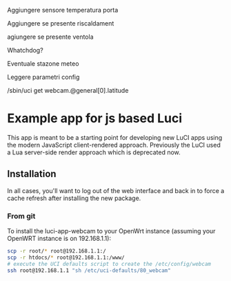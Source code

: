 Aggiungere sensore temperatura porta 

Aggiungere se presente riscaldament

agiungere se presente ventola

Whatchdog?

Eventuale stazone meteo

Leggere parametri config

/sbin/uci get webcam.@general[0].latitude


# Example app for js based Luci

This app is meant to be a starting point for developing new LuCI apps using the modern JavaScript client-rendered approach.
Previously the LuCI used a Lua server-side render approach which is deprecated now.

## Installation

In all cases, you'll want to log out of the web interface and back in to force a cache refresh after installing the new package.

### From git

To install the luci-app-webcam to your OpenWrt instance (assuming your OpenWRT instance is on 192.168.1.1):

```sh
scp -r root/* root@192.168.1.1:/
scp -r htdocs/* root@192.168.1.1:/www/
# execute the UCI defaults script to create the /etc/config/webcam
ssh root@192.168.1.1 "sh /etc/uci-defaults/80_webcam"
```


